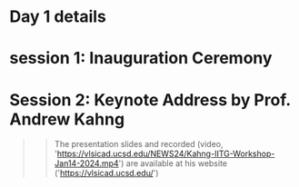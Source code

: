 # Day 1 details
# session 1: Inauguration Ceremony

# Session 2: Keynote Address by Prof. Andrew Kahng

>> The presentation slides and recorded (video, 'https://vlsicad.ucsd.edu/NEWS24/Kahng-IITG-Workshop-Jan14-2024.mp4') are available at his website ('https://vlsicad.ucsd.edu/')
